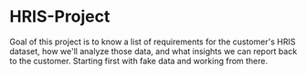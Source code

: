 # HRIS-Project
Goal of this project is to know a list of requirements for the customer's HRIS dataset, how we'll analyze those data, and what insights we can report back to the customer. Starting first with fake data and working from there. 
